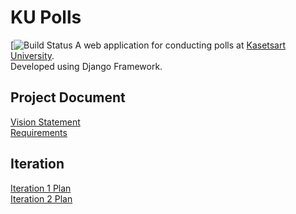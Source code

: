 # KU Polls
[![Build Status](https://app.travis-ci.com/pattanan-cyber/ku-polls.svg?branch=main)
A web application for conducting polls at [Kasetsart University](http://ku.ac.th).    
Developed using Django Framework.

## Project Document
[Vision Statement](../../wiki/Vision%20Statement)       
[Requirements](../../wiki/Requirement) 

## Iteration        
[Iteration 1 Plan](../../wiki/Iteration%201%20Plan)        
[Iteration 2 Plan](../../wiki/Iteration%202%20Plan)      
